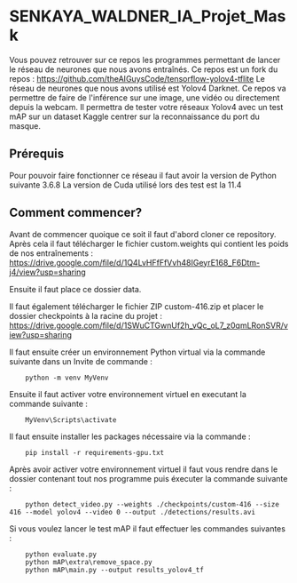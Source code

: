 # SENKAYA_WALDNER_IA_Projet_Mask

Vous pouvez retrouver sur ce repos les programmes permettant de lancer le réseau de neurones que nous avons entraînés. Ce repos est un fork du repos :  https://github.com/theAIGuysCode/tensorflow-yolov4-tflite
Le réseau de neurones que nous avons utilisé est Yolov4 Darknet.
Ce repos va permettre de faire de l'inférence sur une image, une vidéo ou directement depuis la webcam. Il permettra de tester votre réseaux Yolov4 avec un test mAP sur un dataset Kaggle centrer sur la reconnaissance du port du masque. 

## Prérequis 

Pour pouvoir faire fonctionner ce réseau il faut avoir la version de Python suivante 3.6.8
La version de Cuda utilisé lors des test est la 11.4

## Comment commencer?

Avant de commencer quoique ce soit il faut d'abord cloner ce repository. Après cela il faut télécharger le fichier custom.weights qui contient les poids de nos entraînements : https://drive.google.com/file/d/1Q4LvHFfFfVvh48IGeyrE168_F6Dtm-j4/view?usp=sharing

Ensuite il faut place ce dossier data. 

Il faut également télécharger le fichier ZIP custom-416.zip et placer le dossier checkpoints à la racine du projet : https://drive.google.com/file/d/1SWuCTGwnUf2h_vQc_oL7_z0qmLRonSVR/view?usp=sharing

Il faut ensuite créer un environnement Python virtual via la commande suivante dans un Invite de commande : 
```
    python -m venv MyVenv
```

Ensuite il faut activer votre environnement virtuel en executant la commande suivante : 
```
    MyVenv\Scripts\activate
```

Il faut ensuite installer les packages nécessaire via la commande :
```
    pip install -r requirements-gpu.txt
```

Après avoir activer votre environnement virtuel il faut vous rendre dans le dossier contenant tout nos programme puis éxecuter la commande suivante :
```
    python detect_video.py --weights ./checkpoints/custom-416 --size 416 --model yolov4 --video 0 --output ./detections/results.avi
```

Si vous voulez lancer le test mAP il faut effectuer les commandes suivantes : 
```
    python evaluate.py
    python mAP\extra\remove_space.py
    python mAP\main.py --output results_yolov4_tf
```

